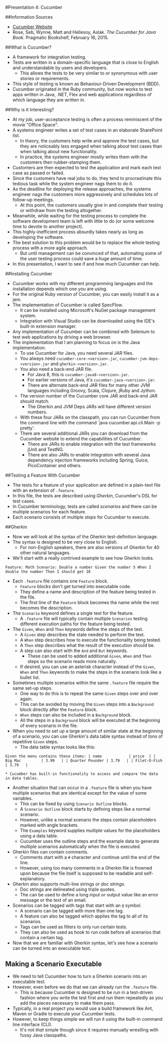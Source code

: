 #Presentation 4: Cucumber

##Information Sources

* [Cucumber Website](https://cucumber.io/)
* Rose, Seb, Wynne, Matt and Hellesoy, Aslak. *The Cucumber for Java Book.* Pragmatic Bookshelf, February 16, 2015.

##What is Cucumber?

* A framework for integration testing.
* Tests are written in a domain-specific language that is close to English and understandable by users and developers.
    * This allows the tests to be very similar to or synonymous with user stories or requirements.
* This style of testing is known as Behaviour-Driven Development (BDD).
* Cucumber originated in the Ruby community, but now works to test apps written in Java, .NET, Flex and web applications regardless of which language they are written in.

##Why is it Interesting?

* At my job, user-acceptance testing is often a process reminiscent of the movie "Office Space".
* A systems engineer writes a set of test cases in an elaborate SharePoint list.
    * In theory, the customers help write and approve the test cases, but they are noticeably less engaged when talking about test cases than when talking about new functionality.
    * In practice, the systems engineer mostly writes them with the customers then rubber-stamping them.
* Customers are then expected to test the application and mark each test case as passed or failed.
* Since the customers have real jobs to do, they tend to procrastinate this tedious task while the system engineer nags them to do it.
* As the deadline for deploying the release approaches, the systems engineer nags the customers more aggressively and schedules lots of follow-up meetings.
    * At this point, the customers usually give in and complete their testing or withdraw from the testing altogether.
* Meanwhile, while waiting for the testing process to complete the software development team is left with little to do (or some welcome time to devote to another project).
* This highly-inefficient process absurdly takes nearly as long as developing the software.
* The best solution to this problem would be to replace the whole testing process with a more agile approach.
    * But until management can be convinced of that, automating some of the user testing process could save a huge amount of time.
* In this presentation, I want to see if and how much Cucumber can help.

##Installing Cucumber

* Cucumber works with my different programming languages and the installation depends which one you are using.
* For the original Ruby version of Cucumber, you can easily install it as a jem.
* The implementation of Cucumber is called SpecFlow.
    * It can be installed using Microsoft's NuGet package management system.
    * Integration with Visual Studio can be downloaded using the IDE's built-in extension manager.
* Any implementation of Cucumber can be combined with Selenium to test web applications by driving a web browser.
* The implementation that I am planning to focus on is the Java implementation.
    * To use Cucumber for Java, you need several JAR files.
    * You always need `cucumber-core-<version>.jar`, `cucumber-jvm-deps-<version>.jar` and `gherkin-<version>.jar`.
    * You also need a back-end JAR file.
        * For Java 8, this is `cucumber-java8-<version>.jar`.
        * For earlier versions of Java, it's `cucumber-java-<version>.jar`.
        * There are alternate back-end JAR files for many other JVM languages including Groovy, Scala, Clojure, jRuby and Jython.
    * The version number of the Cucumber core JAR and back-end JAR should match.
        * The Gherkin and JVM Deps JARs will have different version numbers.
    * With these four JARs on the classpath, you can run Cucumber from the command line with the command `java cucumber.api.cli.Main -p pretty'.
    * There are several additional JARs you can download from the Cucumber website to extend the capabilities of Cucumber.
        * There are JARs to enable integration with the test frameworks jUnit and TestNG.
        * There are also JARs to enable integration with several Java dependency injection frameworks including Spring, Guice, PicoContainer and others.
        
##Testing a Feature With Cucumber

* The tests for a feature of your application are defined in a plain-text file with an extension of `.feature`.
* In this file, the tests are described using *Gherkin*, Cucumber's DSL for test cases.
* In Cucumber terminology, tests are called *scenarios* and there can be multiple scenarios for each feature.
* Each scenario consists of multiple *steps* for Cucumber to execute.

##Gherkin

* Now we will look at the syntax of the Gherkin test-definition language.
* The syntax is designed to be very close to English.
    * For non-English speakers, there are also versions of Gherkin for 40 other natural languages.
* We'll start with a really contrived example to see how Gherkin looks.

`Feature: Math
    Scenario: Double a number
    Given the number 5
    When I double the number
    Then I should get 10`
    
* Each `.feature` file contains one `Feature` block.
    * `Feature` blocks don't get turned into executable code.
    * They define a name and description of the feature being tested in the file.
    * The first line of the `Feature` block becomes the name while the rest becomes the description.
* The `Scenario` keyword defines a single test for the feature.
    * A `.feature` file will typically contain multiple `Scenarios` testing different execution paths for the feature being tested.
* The `Given`, `When` and `Then` keywords define the steps of the test.
    * A `Given` step describes the state needed to perform the test.
    * A `When` step describes how to execute the functionality being tested.
    * A `Then` step describes what the result of the execution should be.
    * A step can also start with the `And` and `But` keywords.
        * These can be used to added additional `Given`, `When` and `Then` steps so the scenario reads more naturally.
    * If desired, you can use an asterisk character instead of the `Given`, `When` and `Then` keywords to make the steps in the scenario look like a bullet list.
* Sometimes multiple scenarios within the same `.feature` file require the same set-up steps.
    * One way to do this is to repeat the same `Given` steps over and over again.
    * This can be avoided by moving the `Given` steps into a `Background` block directly after the `Feature` block.
    * `When` steps can also be included in a `Background` block.
    * All the steps in a `Background` block will be executed at the beginning of every scenario in the file.
* When you need to set up a large amount of similar state at the beginning of a scenario, you can use Gherkin's data table syntax instead of tons of repetitive `Given` steps.
    * The data table syntax looks like this:

`Given the menu contains these items:
| name            | price  |
| Big Mac         | 3.99   |
| Quarter Pounder | 3.79   |
| Filet-O-Fish    | 3.79   |`

    * Cucumber has built-in functionality to access and compare the data in data tables.
* Another situation that can occur in a `.feature` file is when you have multiple scenarios that are identical except for the value of some variables.
    * This can be fixed by using `Scenario Outline` blocks.
    * A `Scenario Outline` block starts by defining steps like a normal scenario.
    * However, unlike a normal scenario the steps contain placeholders marked with angle brackets.
    * The `Examples` keyword supplies multiple values for the placeholders using a data table.
    * Cucumber uses the outline steps and the example data to generate multiple scenarios automatically when the file is executed.
* Gherkin files can contain comments.
    * Comments start with a `#` character and continue until the end of the line.
    * However, using too many comments in a Gherkin file is frowned upon because the file itself is supposed to be readable and self-explanatory.
* Gherkin also supports multi-line strings or *doc strings*.
    * Doc strings are delineated using triple quotes.
    * The can be used to define a long input or output value like an error message or the text of an email.
* Scenarios can be tagged with tags that start with an `@` symbol.
    * A scenario can be tagged with more than one tag.
    * A feature can also be tagged which applies the tag to all of its scenarios.
    * Tags can be used as filters to only run certain tests.
    * They can also be used as hook to run code before all scenarios that contain a certain tag.
* Now that we are familiar with Gherkin syntax, let's see how a scenario can be turned into an executable test.

## Making a Scenario Executable

* We need to tell Cucumber how to turn a Gherkin scenario into an executable test.
* However, even before we do that we can already run the `.feature` file.
    * This is because Cucumber is designed to be run in a test-driven fashion where you write the test first and run them repeatedly as you add the pieces necessary to make them pass.
* Typically, in a real project you would use a build framework like Ant, Maven or Gradle to execute your Cucumber tests.
* However, to keep things simple we will run it using the built-in command line interface (CLI).
    * It's not *that* simple though since it requires manually wrestling with fussy Java classpaths.

    